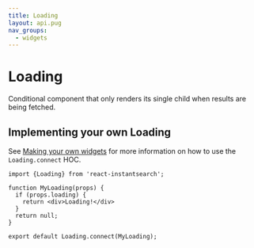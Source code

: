 ```yaml
---
title: Loading
layout: api.pug
nav_groups:
  - widgets
---
```


# Loading

Conditional component that only renders its single child when results are being fetched.

## Implementing your own Loading

See [Making your own widgets](../Customization.md) for more information on how to use the `Loading.connect` HOC.

```
import {Loading} from 'react-instantsearch';

function MyLoading(props) {
  if (props.loading) {
    return <div>Loading!</div>
  }
  return null;
}

export default Loading.connect(MyLoading);
```
